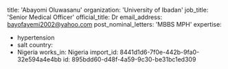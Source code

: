 title: 'Abayomi Oluwasanu'
organization: 'University of Ibadan'
job_title: 'Senior Medical Officer'
official_title: Dr
email_address: bayofayemi2002@yahoo.com
post_nominal_letters: 'MBBS MPH'
expertise:
  - hypertension
  - salt
country:
  - Nigeria
works_in: Nigeria
import_id: 8441d1d6-7f0e-442b-9fa0-32e594a4e4bb
id: 895bdd60-d48f-4a59-9c30-be31bc1ed309
